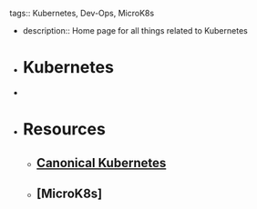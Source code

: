 tags:: Kubernetes, Dev-Ops, MicroK8s

- description:: Home page for all things related to Kubernetes
- # Kubernetes
-
- # Resources
	- ## [Canonical Kubernetes](https://documentation.ubuntu.com/canonical-kubernetes/latest/)
	- ## [MicroK8s]